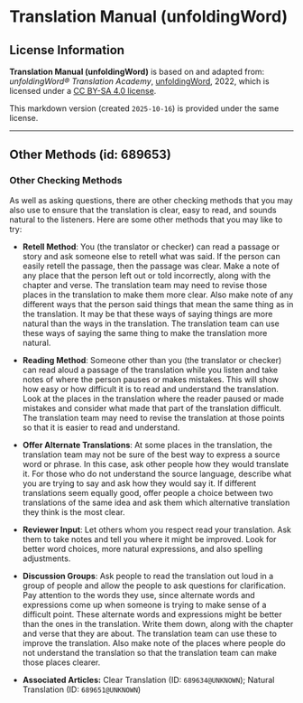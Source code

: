 # Translation Manual (unfoldingWord)

## License Information

**Translation Manual (unfoldingWord)** is based on and adapted from: _unfoldingWord® Translation Academy_, [unfoldingWord](https://unfoldingword.org/utw), 2022, which is licensed under a [CC BY-SA 4.0 license](https://creativecommons.org/licenses/by-sa/4.0/legalcode.en).

This markdown version (created `2025-10-16`) is provided under the same license.



--------------------------------

## Other Methods (id: 689653)

### Other Checking Methods

As well as asking questions, there are other checking methods that you may also use to ensure that the translation is clear, easy to read, and sounds natural to the listeners. Here are some other methods that you may like to try:

* **Retell Method**: You (the translator or checker) can read a passage or story and ask someone else to retell what was said. If the person can easily retell the passage, then the passage was clear. Make a note of any place that the person left out or told incorrectly, along with the chapter and verse. The translation team may need to revise those places in the translation to make them more clear. Also make note of any different ways that the person said things that mean the same thing as in the translation. It may be that these ways of saying things are more natural than the ways in the translation. The translation team can use these ways of saying the same thing to make the translation more natural.
* **Reading Method**: Someone other than you (the translator or checker) can read aloud a passage of the translation while you listen and take notes of where the person pauses or makes mistakes. This will show how easy or how difficult it is to read and understand the translation. Look at the places in the translation where the reader paused or made mistakes and consider what made that part of the translation difficult. The translation team may need to revise the translation at those points so that it is easier to read and understand.
* **Offer Alternate Translations**: At some places in the translation, the translation team may not be sure of the best way to express a source word or phrase. In this case, ask other people how they would translate it. For those who do not understand the source language, describe what you are trying to say and ask how they would say it. If different translations seem equally good, offer people a choice between two translations of the same idea and ask them which alternative translation they think is the most clear.
* **Reviewer Input**: Let others whom you respect read your translation. Ask them to take notes and tell you where it might be improved. Look for better word choices, more natural expressions, and also spelling adjustments.
* **Discussion Groups**: Ask people to read the translation out loud in a group of people and allow the people to ask questions for clarification. Pay attention to the words they use, since alternate words and expressions come up when someone is trying to make sense of a difficult point. These alternate words and expressions might be better than the ones in the translation. Write them down, along with the chapter and verse that they are about. The translation team can use these to improve the translation. Also make note of the places where people do not understand the translation so that the translation team can make those places clearer.

* **Associated Articles:** Clear Translation (ID: `689634@UNKNOWN`); Natural Translation (ID: `689651@UNKNOWN`)

